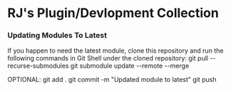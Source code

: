 # RJ's Plugin/Devlopment Collection

### Updating Modules To Latest
If you happen to need the latest module, clone this repository and run the following commands in Git Shell under the cloned repository:
git pull --recurse-submodules
git submodule update --remote --merge

OPTIONAL:
git add .
git commit -m "Updated module to latest"
git push